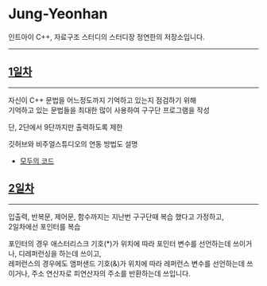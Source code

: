 # Jung-Yeonhan
인트아이 C++, 자료구조 스터디의 스터디장 정연한의 저장소입니다.

---
## [1일차](https://github.com/inti-study-cpp-ds/Jung-Yeonhan/tree/main/Day01)
---
자신이 C++ 문법을 어느정도까지 기억하고 있는지 점검하기 위해  
기억하고 있는 문법들을 최대한 많이 사용하여 구구단 프로그램을 작성

단, 2단에서 9단까지만 출력하도록 제한

깃허브와 비주얼스튜디오의 연동 방법도 설명

* [모두의 코드](https://modoocode.com/134)

## [2일차](https://github.com/inti-study-cpp-ds/Jung-Yeonhan/tree/main/Day02)
---
입출력, 반복문, 제어문, 함수까지는 지난번 구구단때 복습 했다고 가정하고,  
2일차에선 포인터를 복습

포인터의 경우 애스터리스크 기호(\*)가 위치에 따라 포인터 변수를 선언하는데 쓰이거나, 디레퍼런싱을 하는데 쓰이고,  
레퍼런스의 경우에도 앰퍼샌드 기호(&)가 위치에 따라 레퍼런스 변수를 선언하는데 쓰이거나, 주소 연산자로 피연산자의 주소를 반환하는데 쓰입니다.
